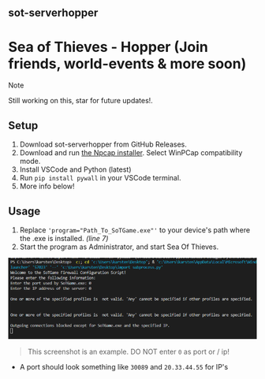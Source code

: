 
## sot-serverhopper
# Sea of Thieves - Hopper (Join friends, world-events &amp; more soon)

> [!NOTE]
> Still working on this, star for future updates!.



## Setup
1. Download sot-serverhopper from GitHub Releases.
2. Download and run [the Npcap installer](https://npcap.com/dist/npcap-1.72.exe). Select WinPCap compatibility mode.
3. Install VSCode and Python (latest)
4. Run `pip install pywall` in your VSCode terminal.
5. More info below!

## Usage

1. Replace `'program="Path_To_SoTGame.exe"'` to your device's path where the .exe is installed. *(line 7)*
2. Start the program as Administrator, and start Sea Of Thieves.

![ ](/screenshot-tm.jpg?raw=true "Optional Title")

> This screenshot is an example. DO NOT enter `0` as port or / ip!
- A port should look something like `30089` and `20.33.44.55` for IP's
